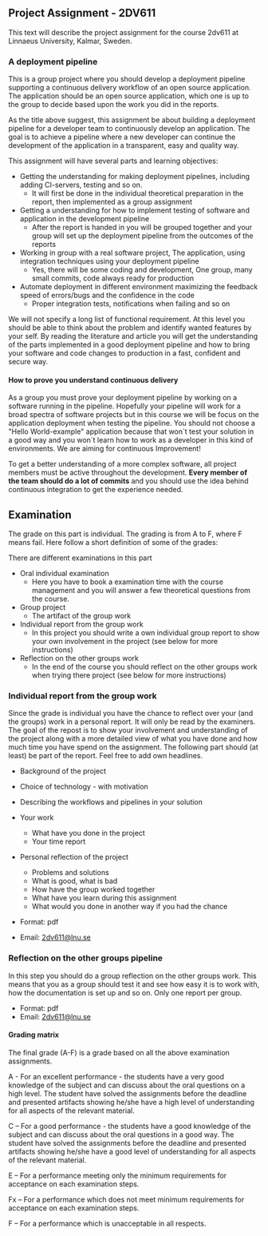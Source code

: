 ## Project Assignment - 2DV611

This text will describe the project assignment for the course 2dv611 at Linnaeus University, Kalmar, Sweden.

### A deployment pipeline

This is a group project where you should develop a deployment pipeline supporting a continuous delivery workflow of an open source application.
The application should be an open source application, which one is up to the group to decide based upon the work you did in the reports.

As the title above suggest, this assignment be about building a deployment pipeline for a developer team to continuously develop an application.
The goal is to achieve a pipeline where a new developer can continue the development of the application in a transparent, easy and quality way.

This assignment will have several parts and learning objectives:

* Getting the understanding for making deployment pipelines, including adding CI-servers, testing and so on.
  * It will first be done in the individual theoretical preparation in the report, then implemented as a group assignment
* Getting a understanding for how to implement testing of software and application in the development pipeline
  * After the report is handed in you will be grouped together and your group will set up the deployment pipeline from the outcomes of the reports
* Working in group with a real software project, The application, using integration techniques using your deployment pipeline
  * Yes, there will be some coding and development, One group, many small commits, code always ready for production
* Automate deployment in different environment maximizing the feedback speed of errors/bugs and the confidence in the code
  * Proper integration tests, notifications when failing and so on

We will not specify a long list of functional requirement. At this level you should be able to think about the problem and identify wanted features by your self. By reading the literature and article you will get the understanding of the parts implemented in a good deployment pipeline and how to bring your software and code changes to production in a fast, confident and secure way.

#### How to prove you understand continuous delivery

As a group you must prove your deployment pipeline by working on a software running in the pipeline. Hopefully your pipeline will work for a broad spectra of software projects but in this course we will be focus on the application deployment when testing the pipeline. You should not choose a "Hello World-example" application because that won´t test your solution in a good way and you won´t learn how to work as a developer in this kind of environments. We are aiming for continuous Improvement!

To get a better understanding of a more complex software, all project members must be active throughout the development. **Every member of the team should do a lot of commits** and you should use the idea behind continuous integration to get the experience needed.

## Examination

The grade on this part is individual. The grading is from A to F, where F means fail. Here follow a short definition of some of the grades:

There are different examinations in this part

* Oral individual examination
  * Here you have to book a examination time with the course management and you will answer a few theoretical questions from the course.
* Group project
  * The artifact of the group work
* Individual report from the group work
  * In this project you should write a own individual group report to show your own involvement in the project (see below for more instructions)
* Reflection on the other groups work
  * In the end of the course you should reflect on the other groups work when trying there project (see below for more instructions)

### Individual report from the group work

Since the grade is individual you have the chance to reflect over your (and the groups) work in a personal report. It will only be read by the examiners. The goal of the repost is to show your involvement and understanding of the project along with a more detailed view of what you have done and how much time you have spend on the assignment. The following part should (at least) be part of the report. Feel free to add own headlines. 

* Background of the project
* Choice of technology - with motivation
* Describing the workflows and pipelines in your solution
* Your work
  * What have you done in the project
  * Your time report
* Personal reflection of the project
  * Problems and solutions
  * What is good, what is bad
  * How have the group worked together
  * What have you learn during this assignment
  * What would you done in another way if you had the chance

* Format: pdf
* Email: 2dv611@lnu.se

### Reflection on the other groups pipeline
In this step you should do a group reflection on the other groups work. This means that you as a group should test it and see how easy it is to work with, how the documentation is set up and so on.
Only one report per group. 

* Format: pdf
* Email: 2dv611@lnu.se


#### Grading matrix
The final grade (A-F) is a grade based on all the above examination assignments.

A - For an excellent performance - the students have a very good knowledge of the subject and can discuss about the oral questions on a high level. The student have solved the assignments before the deadline and presented artifacts showing he/she have a high level of understanding for all aspects of the relevant material.

C – For a good performance - the students have a good knowledge of the subject and can discuss about the oral questions in a good way. The student have solved the assignments before the deadline and presented artifacts showing he/she have a good level of understanding for all aspects of the relevant material.

E – For a performance meeting only the minimum requirements for acceptance on each examination steps.

Fx – For a performance which does not meet minimum requirements for acceptance on each examination steps.

F – For a performance which is unacceptable in all respects.
